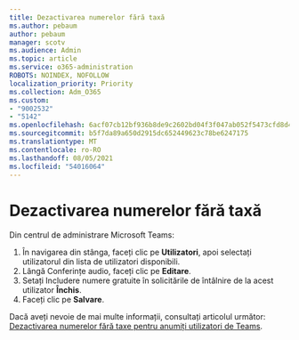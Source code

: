 ```yaml
---
title: Dezactivarea numerelor fără taxă
ms.author: pebaum
author: pebaum
manager: scotv
ms.audience: Admin
ms.topic: article
ms.service: o365-administration
ROBOTS: NOINDEX, NOFOLLOW
localization_priority: Priority
ms.collection: Adm_O365
ms.custom:
- "9002532"
- "5142"
ms.openlocfilehash: 6acf07cb12bf936b8de9c2602bd04f3f047ab052f5473cfd8d4281215132b327
ms.sourcegitcommit: b5f7da89a650d2915dc652449623c78be6247175
ms.translationtype: MT
ms.contentlocale: ro-RO
ms.lasthandoff: 08/05/2021
ms.locfileid: "54016064"
---
```

# <a name="disabling-toll-free-numbers"></a>Dezactivarea numerelor fără taxă

Din centrul de administrare Microsoft Teams:

1. În navigarea din stânga, faceți clic pe **Utilizatori**, apoi selectați utilizatorul din lista de utilizatori disponibili.
2. Lângă Conferințe audio, faceți clic pe **Editare**.
3. Setați Includere numere gratuite în solicitările de întâlnire de la acest utilizator **Închis**.
4. Faceți clic pe **Salvare**.

Dacă aveți nevoie de mai multe informații, consultați articolul următor: [Dezactivarea numerelor fără taxe pentru anumiți utilizatori de Teams](https://docs.microsoft.com/microsoftteams/disabling-toll-free-numbers-for-specific-teams-users).
